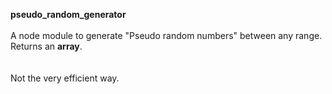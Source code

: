 <b>pseudo_random_generator</b>
<br></br>
A node module to generate "Pseudo random numbers" between any range. Returns an <b>array</b>.  
<br></br>
Not the very efficient way. 
